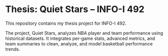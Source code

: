 # Thesis: Quiet Stars – INFO-I 492

This repository contains my thesis project for INFO-I 492.

The project, Quiet Stars, analyzes NBA player and team performance using historical datasets. It integrates per-game stats, advanced metrics, and team summaries to clean, analyze, and model basketball performance trends.
